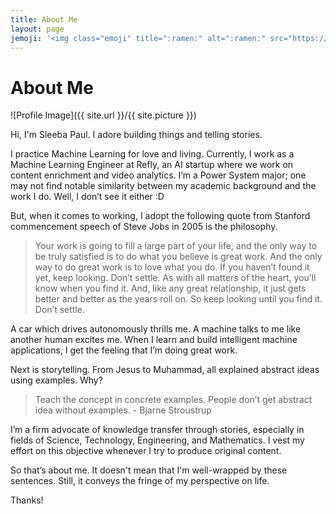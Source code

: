 ```yaml
---
title: About Me
layout: page
jemoji: '<img class="emoji" title=":ramen:" alt=":ramen:" src="https://assets.github.com/images/icons/emoji/unicode/1f35c.png" height="20" width="20" align="absmiddle">'
---
```


# About Me

![Profile Image]({{ site.url }}/{{ site.picture }})
<br />

Hi, I'm Sleeba Paul. I adore building things and telling stories.

I practice Machine Learning for love and living. Currently, I work as a Machine Learning Engineer at Refly, an AI startup where we work on content enrichment and video analytics. I’m a Power System major; one may not find notable similarity between my academic background and the work I do. Well, I don’t see it either :D

But, when it comes to working, I adopt the following quote from Stanford commencement speech of Steve Jobs in 2005 is the philosophy.

>Your work is going to fill a large part of your life, and the only way to be truly satisfied is to do what you believe is great work. And the only way to do great work is to love what you do. If you haven’t found it yet, keep looking. Don’t settle. As with all matters of the heart, you’ll know when you find it. And, like any great relationship, it just gets better and better as the years roll on. So keep looking until you find it. Don’t settle.

A car which drives autonomously thrills me. A machine talks to me like another human excites me. When I learn and build intelligent machine applications, I get the feeling that I’m doing great work.

Next is storytelling. From Jesus to Muhammad, all explained abstract ideas using examples. Why?

>Teach the concept in concrete examples. People don’t get abstract idea without examples. - Bjarne Stroustrup

I’m a firm advocate of knowledge transfer through stories, especially in fields of Science, Technology, Engineering, and Mathematics. I vest my effort on this objective whenever I try to produce original content.

So that’s about me. It doesn't mean that I'm well-wrapped by these sentences. Still, it conveys the fringe of my perspective on life.  

Thanks!